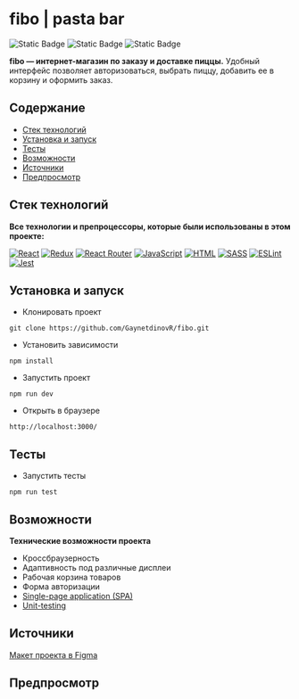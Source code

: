 # fibo | pasta bar

![Static Badge](https://img.shields.io/badge/status-in_progress-orange)
![Static Badge](https://img.shields.io/badge/done-9,3%25-red)
![Static Badge](https://img.shields.io/badge/petproject-purple)

**fibo — интернет-магазин по заказу и доставке пиццы.** Удобный интерфейс позволяет авторизоваться, выбрать пиццу, добавить ее в корзину и оформить заказ.

## Содержание
- [Стек технологий](#stack)
- [Установка и запуск](#getting_started)
- [Тесты](#testing)
- [Возможности](#abilities)
- [Источники](#sources)
- [Предпросмотр](#preview)

## Стек технологий
<a id="stack"></a>

**Все технологии и препроцессоры, которые были использованы в этом проекте:**

[![React](https://img.shields.io/badge/react-%2320232a.svg?style=for-the-badge&logo=react&logoColor=%2361DAFB)](https://react.dev/)
[![Redux](https://img.shields.io/badge/redux-%23593d88.svg?style=for-the-badge&logo=redux&logoColor=white)](https://redux.js.org/)
[![React Router](https://img.shields.io/badge/React_Router-CA4245?style=for-the-badge&logo=react-router&logoColor=white)](https://reactrouter.com/)
[![JavaScript](https://img.shields.io/badge/javascript-%23323330.svg?style=for-the-badge&logo=javascript&logoColor=%23F7DF1E)](#fibo)
[![HTML](https://img.shields.io/badge/html-%23E34F26.svg?style=for-the-badge&logo=html5&logoColor=white)](#fibo)
[![SASS](https://img.shields.io/badge/SASS-hotpink.svg?style=for-the-badge&logo=SASS&logoColor=white)](https://sass-lang.com/)
[![ESLint](https://img.shields.io/badge/ESLint-darkgreen?style=for-the-badge&logo=eslint&logoColor=white)](https://eslint.org/)
[![Jest](https://img.shields.io/badge/-jest-%23C21325?style=for-the-badge&logo=jest&logoColor=white)](https://jestjs.io/)

## Установка и запуск
<a id="getting_started"></a>

- Клонировать проект

```
git clone https://github.com/GaynetdinovR/fibo.git
```

- Установить зависимости

```
npm install
```

- Запустить проект

```
npm run dev
```

- Открыть в браузере

```
http://localhost:3000/
```
## Тесты
<a id="testing"></a>

- Запустить тесты

```
npm run test
```

## Возможности
<a id="abilities"></a>

**Технические возможности проекта**

- Кроссбраузерность
- Адаптивность под различные дисплеи
- Рабочая корзина товаров
- Форма авторизации
- [Single-page application (SPA)](https://en.wikipedia.org/wiki/Single-page_application)
- [Unit-testing](https://ru.wikipedia.org/wiki/%D0%9C%D0%BE%D0%B4%D1%83%D0%BB%D1%8C%D0%BD%D0%BE%D0%B5_%D1%82%D0%B5%D1%81%D1%82%D0%B8%D1%80%D0%BE%D0%B2%D0%B0%D0%BD%D0%B8%D0%B5)

## Источники
<a id="sources"></a>

[Макет проекта в Figma](https://www.figma.com/design/s6P7lJXDaMtK7P8xqnm2aC/%D0%98%D0%BD%D1%82%D0%B5%D1%80%D0%BD%D0%B5%D1%82-%D0%BC%D0%B0%D0%B3%D0%B0%D0%B7%D0%B8%D0%BD---%D0%94%D0%BE%D1%81%D1%82%D0%B0%D0%B2%D0%BA%D0%B0-%D0%BF%D0%B8%D1%86%D1%86%D1%8B?node-id=1-4553&t=CR45Xdx0ZepQ1PC6-0)

## Предпросмотр
<a id="preview"></a>

